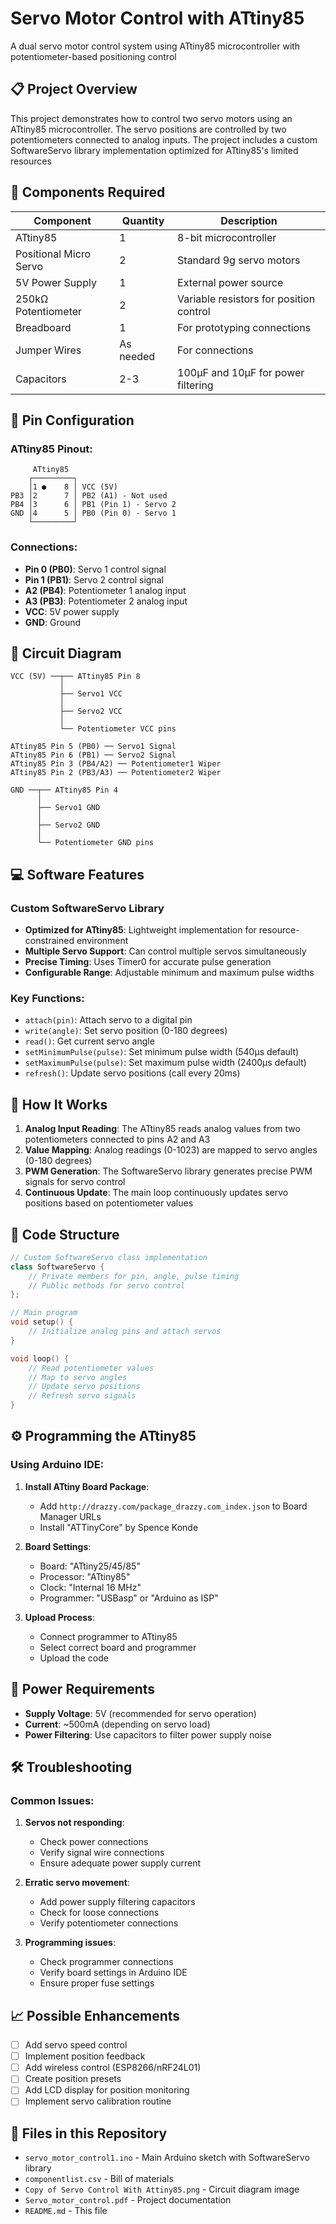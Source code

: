 # Servo Motor Control with ATtiny85

A dual servo motor control system using ATtiny85 microcontroller with potentiometer-based positioning control

## 📋 Project Overview

This project demonstrates how to control two servo motors using an ATtiny85 microcontroller. The servo positions are controlled by two potentiometers connected to analog inputs. The project includes a custom SoftwareServo library implementation optimized for ATtiny85's limited resources

## 🔧 Components Required

| Component | Quantity | Description |
|-----------|----------|-------------|
| ATtiny85 | 1 | 8-bit microcontroller |
| Positional Micro Servo | 2 | Standard 9g servo motors |
| 5V Power Supply | 1 | External power source |
| 250kΩ Potentiometer | 2 | Variable resistors for position control |
| Breadboard | 1 | For prototyping connections |
| Jumper Wires | As needed | For connections |
| Capacitors | 2-3 | 100µF and 10µF for power filtering |

## 🔌 Pin Configuration

### ATtiny85 Pinout:
```
     ATtiny85
    ┌─────────┐
    │1 ●    8 │ VCC (5V)
PB3 │2      7 │ PB2 (A1) - Not used
PB4 │3      6 │ PB1 (Pin 1) - Servo 2
GND │4      5 │ PB0 (Pin 0) - Servo 1
    └─────────┘
```

### Connections:
- **Pin 0 (PB0)**: Servo 1 control signal
- **Pin 1 (PB1)**: Servo 2 control signal  
- **A2 (PB4)**: Potentiometer 1 analog input
- **A3 (PB3)**: Potentiometer 2 analog input
- **VCC**: 5V power supply
- **GND**: Ground

## 📐 Circuit Diagram

```
VCC (5V) ──┬── ATtiny85 Pin 8
           │
           ├── Servo1 VCC
           │
           ├── Servo2 VCC
           │
           └── Potentiometer VCC pins

ATtiny85 Pin 5 (PB0) ── Servo1 Signal
ATtiny85 Pin 6 (PB1) ── Servo2 Signal
ATtiny85 Pin 3 (PB4/A2) ── Potentiometer1 Wiper
ATtiny85 Pin 2 (PB3/A3) ── Potentiometer2 Wiper

GND ──┬── ATtiny85 Pin 4
      │
      ├── Servo1 GND
      │
      ├── Servo2 GND
      │
      └── Potentiometer GND pins
```

## 💻 Software Features

### Custom SoftwareServo Library
- **Optimized for ATtiny85**: Lightweight implementation for resource-constrained environment
- **Multiple Servo Support**: Can control multiple servos simultaneously
- **Precise Timing**: Uses Timer0 for accurate pulse generation
- **Configurable Range**: Adjustable minimum and maximum pulse widths

### Key Functions:
- `attach(pin)`: Attach servo to a digital pin
- `write(angle)`: Set servo position (0-180 degrees)
- `read()`: Get current servo angle
- `setMinimumPulse(pulse)`: Set minimum pulse width (540µs default)
- `setMaximumPulse(pulse)`: Set maximum pulse width (2400µs default)
- `refresh()`: Update servo positions (call every 20ms)

## 🚀 How It Works

1. **Analog Input Reading**: The ATtiny85 reads analog values from two potentiometers connected to pins A2 and A3
2. **Value Mapping**: Analog readings (0-1023) are mapped to servo angles (0-180 degrees)
3. **PWM Generation**: The SoftwareServo library generates precise PWM signals for servo control
4. **Continuous Update**: The main loop continuously updates servo positions based on potentiometer values

## 📝 Code Structure

```cpp
// Custom SoftwareServo class implementation
class SoftwareServo {
    // Private members for pin, angle, pulse timing
    // Public methods for servo control
};

// Main program
void setup() {
    // Initialize analog pins and attach servos
}

void loop() {
    // Read potentiometer values
    // Map to servo angles
    // Update servo positions
    // Refresh servo signals
}
```

## ⚙️ Programming the ATtiny85

### Using Arduino IDE:

1. **Install ATtiny Board Package**:
   - Add `http://drazzy.com/package_drazzy.com_index.json` to Board Manager URLs
   - Install "ATTinyCore" by Spence Konde

2. **Board Settings**:
   - Board: "ATtiny25/45/85"
   - Processor: "ATtiny85"
   - Clock: "Internal 16 MHz"
   - Programmer: "USBasp" or "Arduino as ISP"

3. **Upload Process**:
   - Connect programmer to ATtiny85
   - Select correct board and programmer
   - Upload the code

## 🔋 Power Requirements

- **Supply Voltage**: 5V (recommended for servo operation)
- **Current**: ~500mA (depending on servo load)
- **Power Filtering**: Use capacitors to filter power supply noise

## 🛠️ Troubleshooting

### Common Issues:

1. **Servos not responding**:
   - Check power connections
   - Verify signal wire connections
   - Ensure adequate power supply current

2. **Erratic servo movement**:
   - Add power supply filtering capacitors
   - Check for loose connections
   - Verify potentiometer connections

3. **Programming issues**:
   - Check programmer connections
   - Verify board settings in Arduino IDE
   - Ensure proper fuse settings

## 📈 Possible Enhancements

- [ ] Add servo speed control
- [ ] Implement position feedback
- [ ] Add wireless control (ESP8266/nRF24L01)
- [ ] Create position presets
- [ ] Add LCD display for position monitoring
- [ ] Implement servo calibration routine

## 📄 Files in this Repository

- `servo_motor_control1.ino` - Main Arduino sketch with SoftwareServo library
- `componentlist.csv` - Bill of materials
- `Copy of Servo Control With Attiny85.png` - Circuit diagram image
- `Servo_motor_control.pdf` - Project documentation
- `README.md` - This file


